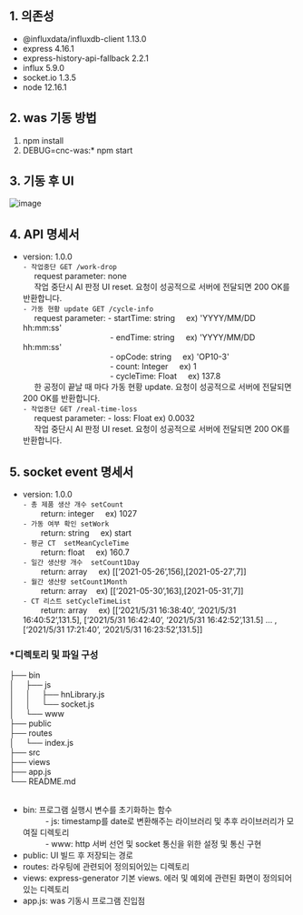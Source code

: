 ## 1. 의존성
* @influxdata/influxdb-client 1.13.0
* express 4.16.1
* express-history-api-fallback 2.2.1
* influx 5.9.0
* socket.io 1.3.5
* node 12.16.1
## 2. was 기동 방법
1. npm install
2. DEBUG=cnc-was:* npm start
## 3. 기동 후 UI
![image](https://user-images.githubusercontent.com/33340094/120166343-706b4480-c237-11eb-9c4f-a90f2482d979.png)

## 4. API 명세서
* version: 1.0.0  
```- 작업중단 GET /work-drop ```  
&nbsp;&nbsp;&nbsp;&nbsp;&nbsp;request parameter: none  
&nbsp;&nbsp;&nbsp;&nbsp;&nbsp;작업 중단시 AI 판정 UI reset. 요청이 성공적으로 서버에 전달되면 200 OK를 반환합니다.  
```- 가동 현황 update GET /cycle-info ```  
&nbsp;&nbsp;&nbsp;&nbsp;&nbsp;request parameter: - startTime: string &nbsp;&nbsp;&nbsp;&nbsp;ex) 'YYYY/MM/DD hh:mm:ss'  
&nbsp;&nbsp;&nbsp;&nbsp;&nbsp;&nbsp;&nbsp;&nbsp;&nbsp;&nbsp;&nbsp;&nbsp;&nbsp;&nbsp;&nbsp;&nbsp;&nbsp;&nbsp;&nbsp;&nbsp;&nbsp;&nbsp;&nbsp;&nbsp;&nbsp;&nbsp;&nbsp;&nbsp;&nbsp;&nbsp;&nbsp;&nbsp;&nbsp;&nbsp;&nbsp;&nbsp;&nbsp;&nbsp; - endTime: string &nbsp;&nbsp;&nbsp;&nbsp;ex) 'YYYY/MM/DD hh:mm:ss'  
&nbsp;&nbsp;&nbsp;&nbsp;&nbsp;&nbsp;&nbsp;&nbsp;&nbsp;&nbsp;&nbsp;&nbsp;&nbsp;&nbsp;&nbsp;&nbsp;&nbsp;&nbsp;&nbsp;&nbsp;&nbsp;&nbsp;&nbsp;&nbsp;&nbsp;&nbsp;&nbsp;&nbsp;&nbsp;&nbsp;&nbsp;&nbsp;&nbsp;&nbsp;&nbsp;&nbsp;&nbsp;&nbsp; - opCode: string&nbsp;&nbsp;&nbsp;&nbsp; ex) 'OP10-3'  
&nbsp;&nbsp;&nbsp;&nbsp;&nbsp;&nbsp;&nbsp;&nbsp;&nbsp;&nbsp;&nbsp;&nbsp;&nbsp;&nbsp;&nbsp;&nbsp;&nbsp;&nbsp;&nbsp;&nbsp;&nbsp;&nbsp;&nbsp;&nbsp;&nbsp;&nbsp;&nbsp;&nbsp;&nbsp;&nbsp;&nbsp;&nbsp;&nbsp;&nbsp;&nbsp;&nbsp;&nbsp;&nbsp; - count: Integer &nbsp;&nbsp;&nbsp;&nbsp;ex) 1  
&nbsp;&nbsp;&nbsp;&nbsp;&nbsp;&nbsp;&nbsp;&nbsp;&nbsp;&nbsp;&nbsp;&nbsp;&nbsp;&nbsp;&nbsp;&nbsp;&nbsp;&nbsp;&nbsp;&nbsp;&nbsp;&nbsp;&nbsp;&nbsp;&nbsp;&nbsp;&nbsp;&nbsp;&nbsp;&nbsp;&nbsp;&nbsp;&nbsp;&nbsp;&nbsp;&nbsp;&nbsp;&nbsp; - cycleTime: Float &nbsp;&nbsp;&nbsp;&nbsp;ex) 137.8   
&nbsp;&nbsp;&nbsp;&nbsp;&nbsp;한 공정이 끝날 때 마다 가동 현황 update. 요청이 성공적으로 서버에 전달되면 200 OK를 반환합니다.  
```- 작업중단 GET /real-time-loss ```  
&nbsp;&nbsp;&nbsp;&nbsp;&nbsp;request parameter: - loss: Float  ex) 0.0032  
&nbsp;&nbsp;&nbsp;&nbsp;&nbsp;작업 중단시 AI 판정 UI reset. 요청이 성공적으로 서버에 전달되면 200 OK를 반환합니다.  

## 5. socket event 명세서
* version: 1.0.0  
```- 총 제품 생산 개수 setCount ```  
&nbsp;&nbsp;&nbsp;&nbsp;&nbsp;&nbsp;&nbsp;&nbsp;return: integer&nbsp;&nbsp;&nbsp;&nbsp; ex) 1027  
```- 가동 여부 확인 setWork ```  
&nbsp;&nbsp;&nbsp;&nbsp;&nbsp;&nbsp;&nbsp;&nbsp;return: string&nbsp;&nbsp;&nbsp;&nbsp; ex) start  
```- 평균 CT  setMeanCycleTime ```  
&nbsp;&nbsp;&nbsp;&nbsp;&nbsp;&nbsp;&nbsp;&nbsp;return: float&nbsp;&nbsp;&nbsp;&nbsp; ex) 160.7  
```- 일간 생산량 개수  setCount1Day ```  
&nbsp;&nbsp;&nbsp;&nbsp;&nbsp;&nbsp;&nbsp;&nbsp;return: array&nbsp;&nbsp;&nbsp;&nbsp; ex) [[‘2021-05-26’,156],[2021-05-27’,7]]  
```- 월간 생산량 setCount1Month ```  
&nbsp;&nbsp;&nbsp;&nbsp;&nbsp;&nbsp;&nbsp;&nbsp;return: array&nbsp;&nbsp;&nbsp;&nbsp;ex) [[‘2021-05-30’,163],[2021-05-31’,7]]  
```- CT 리스트 setCycleTimeList ```  
&nbsp;&nbsp;&nbsp;&nbsp;&nbsp;&nbsp;&nbsp;&nbsp;return: array&nbsp;&nbsp;&nbsp;&nbsp; ex) [[‘2021/5/31 16:38:40’, ‘2021/5/31 16:40:52’,131.5], [‘2021/5/31 16:42:40’, ‘2021/5/31 16:42:52’,131.5] … , [‘2021/5/31 17:21:40’, ‘2021/5/31 16:23:52’,131.5]]
  
 


### *디렉토리 및 파일 구성

├── bin<br>
│&nbsp;&nbsp;&nbsp;&nbsp;&nbsp;├── js<br>
│&nbsp;&nbsp;&nbsp;&nbsp;&nbsp;│&nbsp;&nbsp;&nbsp;&nbsp;&nbsp;├── hnLibrary.js<br>
│&nbsp;&nbsp;&nbsp;&nbsp;&nbsp;│&nbsp;&nbsp;&nbsp;&nbsp;&nbsp;└── socket.js<br>
│&nbsp;&nbsp;&nbsp;&nbsp;&nbsp;└── www<br>
├── public<br>
├── routes<br>
│&nbsp;&nbsp;&nbsp;&nbsp;&nbsp;└── index.js<br>
├── src<br>
├── views<br>
├── app.js<br>
└── README.md<br>
<br>
* bin: 프로그램 실행시 변수를 초기화하는 함수<br>
&nbsp;&nbsp;&nbsp;&nbsp;&nbsp;&nbsp;&nbsp;&nbsp;&nbsp;&nbsp;- js: timestamp를 date로 변환해주는 라이브러리 및 추후 라이브러리가 모여질 디렉토리<br>
&nbsp;&nbsp;&nbsp;&nbsp;&nbsp;&nbsp;&nbsp;&nbsp;&nbsp;&nbsp;- www: http 서버 선언 및 socket 통신을 위한 설정 및 통신 구현<br>
* public: UI 빌드 후 저장되는 경로
* routes: 라우팅에 관련되어 정의되어있는 디렉토리
* views: express-generator 기본 views. 에러 및 예외에 관련된 화면이 정의되어있는 디렉토리
* app.js: was 기동시 프로그램 진입점
